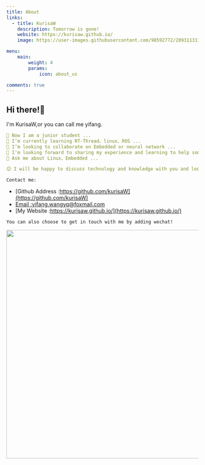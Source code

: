 ```yaml
---
title: About
links:
  - title: KurisaW
    description: Tomorrow is gone!
    website: https://kurisaw.github.io/
    image: https://user-images.githubusercontent.com/98592772/209311311-e9871047-67d5-479c-99d9-3b88e87c9947.png

menu:
    main: 
        weight: 4
        params:
            icon: about_us

comments: true
---
```


## Hi there!👋

I'm KurisaW,or you can call me yifang.

```yaml
🔭 Now I am a junior student ...
🌱 I’m currently learning RT-Thread、linux、ROS ...
👯 I’m looking to collaborate on Embedded or neural network ...
🤔 I'm looking forward to sharing my experience and learning to help some beginners get through the rookie phase faster ...
💬 Ask me about Linux、Embedded ...

😊 I will be happy to discuss technology and knowledge with you and look forward to your visit!
```

`Contact me:`

* [Github Address :https://github.com/kurisaW](https://github.com/kurisaW)
* [Email :yifang.wangyq@foxmail.com](mailto:yifang.wangyq@foxmail.com)
* [My Website :https://kurisaw.github.io/](https://kurisaw.github.io/)

`You can also choose to get in touch with me by adding wechat!`


<img src="https://user-images.githubusercontent.com/98592772/218298721-e0a626f2-858f-4862-a75a-6d2eb1fb9ab1.jpg" width="600x600">
